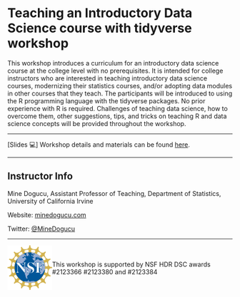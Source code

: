 # Teaching an Introductory Data Science course with tidyverse workshop

This workshop introduces a curriculum for an introductory data science course at the college level with no prerequisites. 
It is intended for college instructors who are interested in teaching introductory data science courses, modernizing their statistics courses, and/or adopting data modules in other courses that they teach. 
The participants will be introduced to using the R programming language with the tidyverse packages.
No prior experience with R is required. 
Challenges of teaching data science, how to overcome them, other suggestions, tips, and tricks on teaching R and data science concepts will be provided throughout the workshop. 

<hr>

[Slides :computer:] Workshop details and materials can be found [here](https://mdogucu.github.io/teach-tidyverse).

<hr>

## Instructor Info

Mine Dogucu, Assistant Professor of Teaching, Department of Statistics, University of California Irvine

Website: [minedogucu.com](http://www.minedogucu.com)

Twitter: [\@MineDogucu](http://www.twitter.com/MineDogucu)  


<hr>

<img src="img/nsf-logo.png" alt="NSF logo" width="100" align = "left">

<br>
<br>
This workshop is supported by NSF HDR DSC awards #2123366 #2123380 and #2123384

